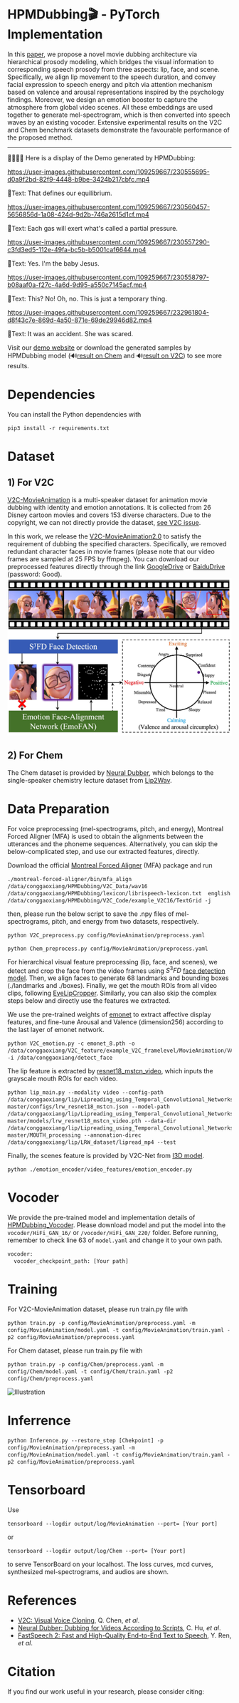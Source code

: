 # HPMDubbing🎬 - PyTorch Implementation

In this [paper](), we propose a novel movie dubbing architecture via hierarchical prosody modeling, which bridges the visual information to corresponding speech prosody from three aspects: lip, face, and scene. Specifically, we align lip movement to the speech duration, and convey facial expression to speech energy and pitch via attention mechanism based on valence and arousal representations inspired by the psychology findings. Moreover, we design an emotion booster to capture the atmosphere from global video scenes. All these embeddings are used together to generate mel-spectrogram, which is then converted into speech waves by an existing vocoder. Extensive experimental results on the V2C and Chem benchmark datasets demonstrate the favourable performance of the proposed method.


[//]: # (We provide our implementation and pre-trained models as open-source in this repository. )

[//]: # (&#40;Continue to upload, before the upload is finished, don't rush to run 🌟&#41;)

____________________________
🌟🌟🌟🥳 Here is a display of the Demo generated by HPMDubbing:

https://user-images.githubusercontent.com/109259667/230555695-d0a9f2bd-82f9-4448-b9be-3424b217cbfc.mp4

📝Text: That defines our equilibrium.


https://user-images.githubusercontent.com/109259667/230560457-5656856d-1a08-424d-9d2b-746a2615d1cf.mp4

📝Text: Each gas will exert what's called a partial pressure.


https://user-images.githubusercontent.com/109259667/230557290-c3fd3ed5-112e-49fa-bc5b-b5001caf6644.mp4

📝Text: Yes. I'm the baby Jesus.


https://user-images.githubusercontent.com/109259667/230558797-b08aaf0a-f27c-4a6d-9d95-a550c7145acf.mp4

📝Text: This? No! Oh, no. This is just a temporary thing.





https://user-images.githubusercontent.com/109259667/232961804-d8f43c7e-869d-4a50-871e-69de29946d82.mp4


📝Text: It was an accident. She was scared.

Visit our [demo website]() or download the generated samples by HPMDubbing model (🔊[result on Chem](https://drive.google.com/drive/folders/1C3YUngeH0ENqr9erRM2iOFnjr7VN9tPc?usp=share_link) and 🔊[result on V2C](https://drive.google.com/drive/folders/1-lbx9xH0hTpV4ngdyxJOrvtOyPMVBG_e?usp=share_link)) to see more results.

# Dependencies
You can install the Python dependencies with
```
pip3 install -r requirements.txt
```

# Dataset
## 1) For V2C
[V2C-MovieAnimation](https://github.com/chenqi008/V2C) is a multi-speaker dataset for animation movie dubbing with identity and emotion annotations. It is collected from 26 Disney cartoon movies and covers 153 diverse characters. Due to the copyright, we can not directly provide the dataset, [see V2C issue](https://github.com/chenqi008/V2C/issues/1).

In this work, we release the [V2C-MovieAnimation2.0]() to satisfy the requirement of dubbing the specified characters. 
Specifically, we removed redundant character faces in movie frames (please note that our video frames are sampled at 25 FPS by ffmpeg). 
You can download our preprocessed features directly through the link 
[GoogleDrive](https://drive.google.com/drive/folders/1AB-E682_OYhFSBz-y1t36A45e9l1ssRd?usp=share_link) or [BaiduDrive](https://pan.baidu.com/s/1ucVl116YcEBvlZopd9W5mw) (password: Good).
![Illustration](./images/Our_V2C2.0_Illustration.jpeg)

## 2) For Chem
The Chem dataset is provided by [Neural Dubber](https://tsinghua-mars-lab.github.io/NeuralDubber/), which belongs to the single-speaker chemistry lecture dataset from [Lip2Wav](https://github.com/Rudrabha/Lip2Wav).
<!-- 3) For the chem dataset, we are very grateful to Ph.D. Hu and his team for providing us with this dataset. They segment the long videos into sentence-level clips according to the start and end timestamp of each sentence in the transcripts. If you need a citation, [please click their project link](https://tsinghua-mars-lab.github.io/NeuralDubber/), thanks! -->

# Data Preparation

For voice preprocessing (mel-spectrograms, pitch, and energy), Montreal Forced Aligner (MFA) is used to obtain the alignments between the utterances and the phoneme sequences. Alternatively, you can skip the below-complicated step, and use our extracted features, directly.

Download the official [Montreal Forced Aligner](https://montreal-forced-aligner.readthedocs.io/en/latest/) (MFA) package and run
```
./montreal-forced-aligner/bin/mfa_align /data/conggaoxiang/HPMDubbing/V2C_Data/wav16 /data/conggaoxiang/HPMDubbing/lexicon/librispeech-lexicon.txt  english /data/conggaoxiang/HPMDubbing/V2C_Code/example_V2C16/TextGrid -j
```
then, please run the below script to save the .npy files of mel-spectrograms, pitch, and energy from two datasets, respectively.
```
python V2C_preprocess.py config/MovieAnimation/preprocess.yaml
```
```
python Chem_preprocess.py config/MovieAnimation/preprocess.yaml
```
For hierarchical visual feature preprocessing (lip, face, and scenes), we detect and crop the face from the video frames using $S^3FD$ [face detection model](https://github.com/yxlijun/S3FD.pytorch). Then, we align faces to generate 68 landmarks and bounding boxes (./landmarks and ./boxes). Finally, we get the mouth ROIs from all video clips, following [EyeLipCropper](https://github.com/zhliuworks/EyeLipCropper). Similarly, you can also skip the complex steps below and directly use the features we extracted.

We use the pre-trained weights of [emonet](https://github.com/face-analysis/emonet) to extract affective display features, and fine-tune Arousal and Valence (dimension256) according to the last layer of emonet network.
```
python V2C_emotion.py -c emonet_8.pth -o /data/conggaoxiang/V2C_feature/example_V2C_framelevel/MovieAnimation/VA_feature -i /data/conggaoxiang/detect_face 
```
The lip feature is extracted by [resnet18_mstcn_video](https://github.com/mpc001/Lipreading_using_Temporal_Convolutional_Networks), which inputs the grayscale mouth ROIs for each video.
```
python lip_main.py --modality video --config-path /data/conggaoxiang/lip/Lipreading_using_Temporal_Convolutional_Networks-master/configs/lrw_resnet18_mstcn.json --model-path /data/conggaoxiang/lip/Lipreading_using_Temporal_Convolutional_Networks-master/models/lrw_resnet18_mstcn_video.pth --data-dir /data/conggaoxiang/lip/Lipreading_using_Temporal_Convolutional_Networks-master/MOUTH_processing --annonation-direc /data/conggaoxiang/lip/LRW_dataset/lipread_mp4 --test
```
Finally, the scenes feature is provided by V2C-Net from [I3D model](https://github.com/piergiaj/pytorch-i3d).
```
python ./emotion_encoder/video_features/emotion_encoder.py
```

# Vocoder
We provide the pre-trained model and implementation details of [HPMDubbing_Vocoder](https://github.com/GalaxyCong/HPMDubbing_Vocoder). Please download model and put the model into the `vocoder/HiFi_GAN_16/` or `/vocoder/HiFi_GAN_220/` folder.
Before running, remember to check line 63 of `model.yaml` and change it to your own path. 
```
vocoder:
  vocoder_checkpoint_path: [Your path]
```

# Training

For V2C-MovieAnimation dataset, please run train.py file with
```
python train.py -p config/MovieAnimation/preprocess.yaml -m config/MovieAnimation/model.yaml -t config/MovieAnimation/train.yaml -p2 config/MovieAnimation/preprocess.yaml
```
For Chem dataset, please run train.py file with
```
python train.py -p config/Chem/preprocess.yaml -m config/Chem/model.yaml -t config/Chem/train.yaml -p2 config/Chem/preprocess.yaml
```
![Illustration](./images/train.jpeg)
# Inferrence
```
python Inference.py --restore_step [Chekpoint] -p config/MovieAnimation/preprocess.yaml -m config/MovieAnimation/model.yaml -t config/MovieAnimation/train.yaml -p2 config/MovieAnimation/preprocess.yaml
```


# Tensorboard
Use
```
tensorboard --logdir output/log/MovieAnimation --port= [Your port]
```
or 
```
tensorboard --logdir output/log/Chem --port= [Your port]
```
to serve TensorBoard on your localhost.
The loss curves, mcd curves, synthesized mel-spectrograms, and audios are shown.


# References
- [V2C: Visual Voice Cloning](https://openaccess.thecvf.com/content/CVPR2022/papers/Chen_V2C_Visual_Voice_Cloning_CVPR_2022_paper.pdf), Q. Chen, *et al*.
- [Neural Dubber: Dubbing for Videos According to Scripts](https://proceedings.neurips.cc/paper/2021/file/8a9c8ac001d3ef9e4ce39b1177295e03-Paper.pdf), C. Hu, *et al*.
- [FastSpeech 2: Fast and High-Quality End-to-End Text to Speech](https://arxiv.org/abs/2006.04558), Y. Ren, *et al*.

# Citation
If you find our work useful in your research, please consider citing:

